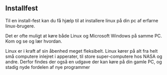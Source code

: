 ## Installfest

Til en install-fest kan du få hjælp til at installere linux på din pc
af erfarne linux-brugere.

Det er ofte muligt at køre både Linux og Microsoft Windows på samme PC.
Kom og se og lær hvordan.

Linux er i kraft af sin åbenhed meget fleksibelt.
Linux kører på alt fra helt små computere inlejret i apperater, til store
super-computere hos NASA og andre. Derfor findes der også en udgave der
kan køre på din gamle PC, og stadig nyde fordelen af nye programmer

